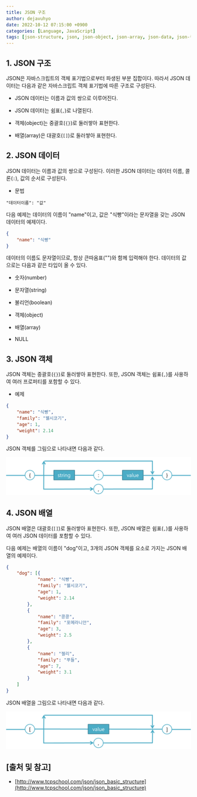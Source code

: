 ```yaml
---
title: JSON 구조
author: dejavuhyo
date: 2022-10-12 07:15:00 +0900
categories: [Language, JavaScript]
tags: [json-structure, json, json-object, json-array, json-data, json-구조, json-객체, json-배열, json-데이터]
---
```


## 1. JSON 구조
JSON은 자바스크립트의 객체 표기법으로부터 파생된 부분 집합이다. 따라서 JSON 데이터는 다음과 같은 자바스크립트 객체 표기법에 따른 구조로 구성된다.

* JSON 데이터는 이름과 값의 쌍으로 이루어진다.

* JSON 데이터는 쉼표(`,`)로 나열된다.

* 객체(object)는 중괄호(`{}`)로 둘러쌓아 표현한다.

* 배열(array)은 대괄호(`[]`)로 둘러쌓아 표현한다.

## 2. JSON 데이터
JSON 데이터는 이름과 값의 쌍으로 구성된다. 이러한 JSON 데이터는 데이터 이름, 콜론(`:`), 값의 순서로 구성된다.

* 문법

```text
"데이터이름": "값"
```

다음 예제는 데이터의 이름이 "name"이고, 값은 "식빵"이라는 문자열을 갖는 JSON 데이터의 예제이다.

```json
{
    "name": "식빵"
}
```

데이터의 이름도 문자열이므로, 항상 큰따옴표("")와 함께 입력해야 한다. 데이터의 값으로는 다음과 같은 타입이 올 수 있다.

* 숫자(number)

* 문자열(string)

* 불리언(boolean)

* 객체(object)

* 배열(array)

* NULL

## 3. JSON 객체
JSON 객체는 중괄호(`{}`)로 둘러쌓아 표현한다. 또한, JSON 객체는 쉼표(`,`)를 사용하여 여러 프로퍼티를 포함할 수 있다.

* 예제

```json
{
    "name": "식빵",
    "family": "웰시코기",
    "age": 1,
    "weight": 2.14
}
```

JSON 객체를 그림으로 나타내면 다음과 같다.

![json-object](/assets/img/2022-10-12-json-structure/json-object.png)

## 4. JSON 배열
JSON 배열은 대괄호(`[]`)로 둘러쌓아 표현한다. 또한, JSON 배열은 쉼표(`,`)를 사용하여 여러 JSON 데이터를 포함할 수 있다.

다음 예제는 배열의 이름이 "dog"이고, 3개의 JSON 객체를 요소로 가지는 JSON 배열의 예제이다.

```json
{
    "dog": [{
            "name": "식빵",
            "family": "웰시코기",
            "age": 1,
            "weight": 2.14
        },
        {
            "name": "콩콩",
            "family": "포메라니안",
            "age": 3,
            "weight": 2.5
        },
        {
            "name": "젤리",
            "family": "푸들",
            "age": 7,
            "weight": 3.1
        }
    ]
}
```

JSON 배열을 그림으로 나타내면 다음과 같다.

![json-array](/assets/img/2022-10-12-json-structure/json-array.png)

## [출처 및 참고]
* [http://www.tcpschool.com/json/json_basic_structure](http://www.tcpschool.com/json/json_basic_structure)
